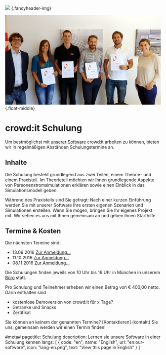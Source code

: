 ﻿![](/img/accurate-bild-4.jpg) {.fancyheader-img}

![Glückliche Schulungsteilnehmer](/img/schulung-crowdit.png){.float-middle}

# crowd:it Schulung

Um bestmöglichst mit [unserer Software](unsere-software.md) crowd:it arbeiten zu können, bieten wir in regelmäßigen Abständen Schulungstermine an. 

## Inhalte

Die Schulung besteht grundlegend aus zwei Teilen, einem Theorie- und einem Praxisteil. Im Theorieteil möchten wir Ihnen grundlegende Aspekte
von Personenstromsimulationen erklären sowie einen Einblick in das Simulationsmodell geben.

Während des Praxisteils sind Sie gefragt: Nach einer kurzen Einführung werden Sie mit unserer Software Ihre ersten eigenen Szenarien und Simulationen erstellen.
Wenn Sie mögen, bringen Sie Ihr eigenes Projekt mit. Wir sehen es uns mit Ihnen gemeinsam an und geben Ihnen
Starthilfe.


## Termine & Kosten

Die nächsten Termine sind:

* 13.09.2016 [Zur Anmeldung...](mailto:schulung.092016@accu-rate.de)
* 11.10.2016 [Zur Anmeldung...](mailto:schulung.102016@accu-rate.de)
* 08.11.2016 [Zur Anmeldung...](mailto:schulung.112016@accu-rate.de)

Die Schulungen finden jeweils von 10 Uhr bis 16 Uhr in München in unserem [Büro](kontakt) statt. 

Pro Schulung und Teilnehmer erheben wir einen Betrag von € 400,00 netto. Darin enthalten sind
- kostenlose Demoversion von crowd:it für x Tage?
- Getränke und Snacks
- Zertifikat

Sie können an keinem der genannten Termine? [Kontaktieren] (kontakt) Sie uns, gemeinsam werden wir einen Termin finden!





#meta#
pagetitle: Schulung
description: Lernen sie unsere Software in einer Schulung kennen
langs: [
    { code: "en", name: "English", url: "en:our-software", icon: "lang-en.png", text: "View this page in English" }
]
